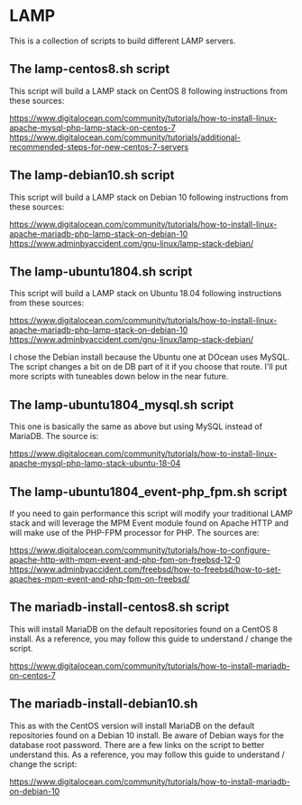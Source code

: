 # LAMP
This is a collection of scripts to build different LAMP servers.

## The lamp-centos8.sh script
This script will build a LAMP stack on CentOS 8 following instructions from these sources:

https://www.digitalocean.com/community/tutorials/how-to-install-linux-apache-mysql-php-lamp-stack-on-centos-7
https://www.digitalocean.com/community/tutorials/additional-recommended-steps-for-new-centos-7-servers

## The lamp-debian10.sh script
This script will build a LAMP stack on Debian 10 following instructions from these sources:

https://www.digitalocean.com/community/tutorials/how-to-install-linux-apache-mariadb-php-lamp-stack-on-debian-10
https://www.adminbyaccident.com/gnu-linux/lamp-stack-debian/

## The lamp-ubuntu1804.sh script
This script will build a LAMP stack on Ubuntu 18.04 following instructions from these sources:

https://www.digitalocean.com/community/tutorials/how-to-install-linux-apache-mariadb-php-lamp-stack-on-debian-10
https://www.adminbyaccident.com/gnu-linux/lamp-stack-debian/

I chose the Debian install because the Ubuntu one at DOcean uses MySQL. The script changes a bit on de DB part of it if you choose that route. I'll put more scripts with tuneables down below in the near future.

## The lamp-ubuntu1804_mysql.sh script
This one is basically the same as above but using MySQL instead of MariaDB. The source is:

https://www.digitalocean.com/community/tutorials/how-to-install-linux-apache-mysql-php-lamp-stack-ubuntu-18-04

## The lamp-ubuntu1804_event-php_fpm.sh script
If you need to gain performance this script will modify your traditional LAMP stack and will leverage the MPM Event module found on Apache HTTP and will make use of the PHP-FPM processor for PHP. The sources are:

https://www.digitalocean.com/community/tutorials/how-to-configure-apache-http-with-mpm-event-and-php-fpm-on-freebsd-12-0
https://www.adminbyaccident.com/freebsd/how-to-freebsd/how-to-set-apaches-mpm-event-and-php-fpm-on-freebsd/

## The mariadb-install-centos8.sh script
This will install MariaDB on the default repositories found on a CentOS 8 install. As a reference, you may follow this guide to understand / change the script.

https://www.digitalocean.com/community/tutorials/how-to-install-mariadb-on-centos-7

## The mariadb-install-debian10.sh
This as with the CentOS version will install MariaDB on the default repositories found on a Debian 10 install. Be aware of Debian ways for the database root password. There are a few links on the script to better understand this. As a reference, you may follow this guide to understand / change the script:

https://www.digitalocean.com/community/tutorials/how-to-install-mariadb-on-debian-10
